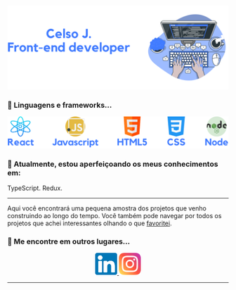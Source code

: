 <p align="center">
 <img src="https://raw.githubusercontent.com/CelsoJunioDev/CelsoJunioDev/60528ae5e5926c4bd73f2c28babb5ff5c525c789/header2.svg" alt="example badge">
 </p>

### 🚧 Linguagens e frameworks...
<p align="center">
 <img src="https://raw.githubusercontent.com/CelsoJunioDev/CelsoJunioDev/8d3cf9527b6ab9336ccb38164cf398a216d1eb71/languages.svg" alt="example badge">
 </p>

### 🌱 Atualmente, estou aperfeiçoando os meus conhecimentos em:
TypeScript. Redux.

---
Aqui você encontrará uma pequena amostra dos projetos que venho construindo ao longo do tempo. Você também pode navegar por todos os projetos que achei interessantes olhando o que [favoritei](https://github.com/CelsoJunioDev?tab=stars).

### 📢 Me encontre em outros lugares...
<p align="center">
  
  <a href="https://www.linkedin.com/in/celsojuniodev/">
    <img src="/linkedin.svg" alt="LinkedIn" width="50" style="margin-left='30'">
  </a>

  <a href="https://www.instagram.com/celsojunioss/">
    <img src="/instagram.svg" alt="Instagram" width="50" >
  </a>
</p>

<hr>


